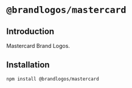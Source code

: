 # `@brandlogos/mastercard`

## Introduction

Mastercard Brand Logos.

## Installation

```shell
npm install @brandlogos/mastercard
```

